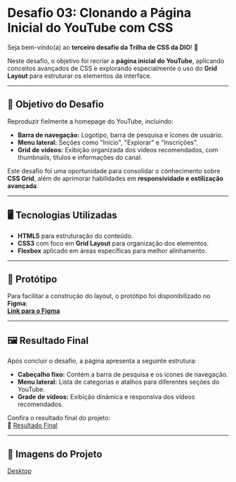 # Desafio 03: Clonando a Página Inicial do YouTube com CSS  

Seja bem-vindo(a) ao **terceiro desafio da Trilha de CSS da DIO**! 🚀  

Neste desafio, o objetivo foi recriar a **página inicial do YouTube**, aplicando conceitos avançados de CSS e explorando especialmente o uso do **Grid Layout** para estruturar os elementos da interface.  

---

## 🎯 Objetivo do Desafio  

Reproduzir fielmente a homepage do YouTube, incluindo:  

- **Barra de navegação:** Logotipo, barra de pesquisa e ícones de usuário.  
- **Menu lateral:** Seções como "Início", "Explorar" e "Inscrições".  
- **Grid de vídeos:** Exibição organizada dos vídeos recomendados, com thumbnails, títulos e informações do canal.  

Este desafio foi uma oportunidade para consolidar o conhecimento sobre **CSS Grid**, além de aprimorar habilidades em **responsividade e estilização avançada**.  

---

## 🖥️ Tecnologias Utilizadas  

- **HTML5** para estruturação do conteúdo.  
- **CSS3** com foco em **Grid Layout** para organização dos elementos.  
- **Flexbox** aplicado em áreas específicas para melhor alinhamento.  

---

## 🎨 Protótipo  

Para facilitar a construção do layout, o protótipo foi disponibilizado no **Figma**:  
[**Link para o Figma**](https://www.figma.com/design/haveXtE8rvayEgLlrc4shR/Youtube?node-id=0-1&p=f&t=YFtfHIU78oqhFe0j-0)  

---

## 🖼️ Resultado Final  

Após concluir o desafio, a página apresenta a seguinte estrutura:  

- **Cabeçalho fixo:** Contém a barra de pesquisa e os ícones de navegação.  
- **Menu lateral:** Lista de categorias e atalhos para diferentes seções do YouTube.  
- **Grade de vídeos:** Exibição dinâmica e responsiva dos vídeos recomendados.  

Confira o resultado final do projeto:  
🔗 [Resultado Final](https://nicolyjjang.github.io/youtube-2/)  

---
## 📸 Imagens do Projeto
[Desktop](./src/assets/images/screenshot-desktop.png)

